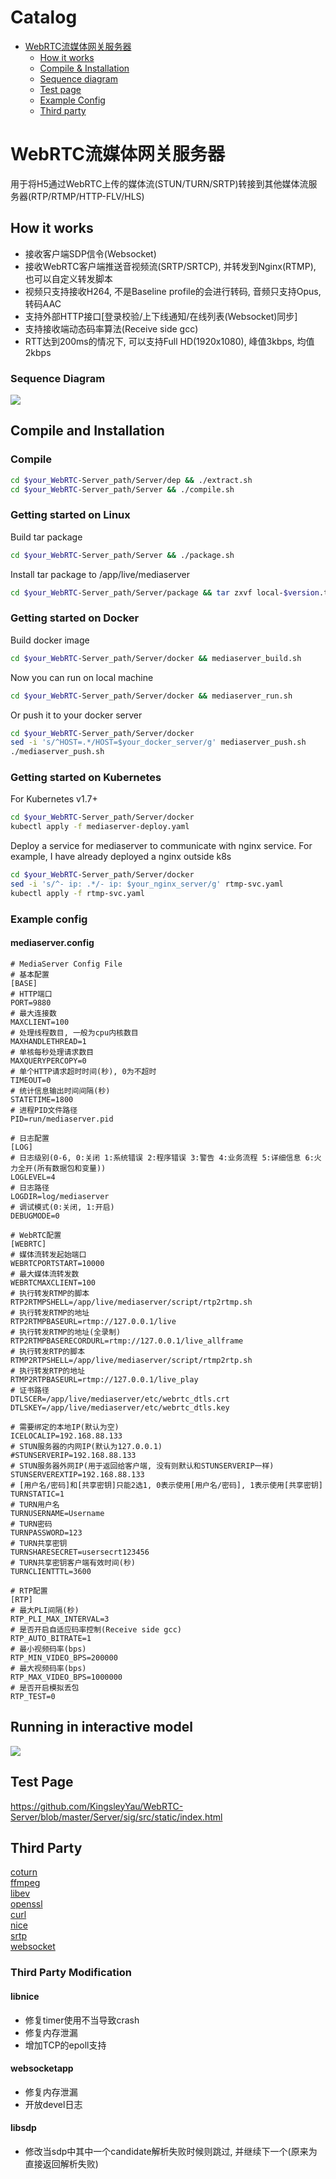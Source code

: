Catalog
=================

   * [WebRTC流媒体网关服务器](#WebRTC流媒体网关服务器)
   		* [How it works](#how-it-works)
   		* [Compile & Installation](#compile-and-installation)
   		* [Sequence diagram](#sequence-diagram)
   		* [Test page](#test-page)
   		* [Example Config](#example-config)
      * [Third party](#third-party)
      
      
# WebRTC流媒体网关服务器
用于将H5通过WebRTC上传的媒体流(STUN/TURN/SRTP)转接到其他媒体流服务器(RTP/RTMP/HTTP-FLV/HLS)

## How it works
- 接收客户端SDP信令(Websocket)
- 接收WebRTC客户端推送音视频流(SRTP/SRTCP), 并转发到Nginx(RTMP), 也可以自定义转发脚本
- 视频只支持接收H264, 不是Baseline profile的会进行转码, 音频只支持Opus, 转码AAC
- 支持外部HTTP接口[登录校验/上下线通知/在线列表(Websocket)同步]
- 支持接收端动态码率算法(Receive side gcc)
- RTT达到200ms的情况下, 可以支持Full HD(1920x1080), 峰值3kbps, 均值2kbps

### Sequence Diagram
![](https://github.com/KingsleyYau/WebRTC-Server/blob/master/Server/doc/MediaServer_Call_Sequence.png?raw=true)

## Compile and Installation
### Compile
```bash
cd $your_WebRTC-Server_path/Server/dep && ./extract.sh
cd $your_WebRTC-Server_path/Server && ./compile.sh
```
### Getting started on Linux
Build tar package
```bash
cd $your_WebRTC-Server_path/Server && ./package.sh
```
Install tar package to /app/live/mediaserver
```bash
cd $your_WebRTC-Server_path/Server/package && tar zxvf local-$version.tar.gz && cd local && ./install.sh
```
### Getting started on Docker
Build docker image
```bash
cd $your_WebRTC-Server_path/Server/docker && mediaserver_build.sh
```
Now you can run on local machine
```bash
cd $your_WebRTC-Server_path/Server/docker && mediaserver_run.sh
```
Or push it to your docker server
```bash
cd $your_WebRTC-Server_path/Server/docker
sed -i 's/^HOST=.*/HOST=$your_docker_server/g' mediaserver_push.sh
./mediaserver_push.sh
```
### Getting started on Kubernetes
For Kubernetes v1.7+
```bash
cd $your_WebRTC-Server_path/Server/docker
kubectl apply -f mediaserver-deploy.yaml
```
Deploy a service for mediaserver to communicate with nginx service. For example, I have already deployed a nginx outside k8s
```bash
cd $your_WebRTC-Server_path/Server/docker
sed -i 's/^- ip: .*/- ip: $your_nginx_server/g' rtmp-svc.yaml
kubectl apply -f rtmp-svc.yaml
```

### Example config
#### mediaserver.config
```
# MediaServer Config File
# 基本配置
[BASE]
# HTTP端口
PORT=9880
# 最大连接数
MAXCLIENT=100
# 处理线程数目, 一般为cpu内核数目
MAXHANDLETHREAD=1
# 单核每秒处理请求数目
MAXQUERYPERCOPY=0
# 单个HTTP请求超时时间(秒), 0为不超时
TIMEOUT=0
# 统计信息输出时间间隔(秒)
STATETIME=1800
# 进程PID文件路径
PID=run/mediaserver.pid

# 日志配置
[LOG]
# 日志级别(0-6, 0:关闭 1:系统错误 2:程序错误 3:警告 4:业务流程 5:详细信息 6:火力全开(所有数据包和变量))
LOGLEVEL=4
# 日志路径
LOGDIR=log/mediaserver
# 调试模式(0:关闭, 1:开启)
DEBUGMODE=0

# WebRTC配置
[WEBRTC]
# 媒体流转发起始端口
WEBRTCPORTSTART=10000
# 最大媒体流转发数
WEBRTCMAXCLIENT=100
# 执行转发RTMP的脚本
RTP2RTMPSHELL=/app/live/mediaserver/script/rtp2rtmp.sh
# 执行转发RTMP的地址
RTP2RTMPBASEURL=rtmp://127.0.0.1/live
# 执行转发RTMP的地址(全录制)
RTP2RTMPBASERECORDURL=rtmp://127.0.0.1/live_allframe
# 执行转发RTP的脚本
RTMP2RTPSHELL=/app/live/mediaserver/script/rtmp2rtp.sh
# 执行转发RTP的地址
RTMP2RTPBASEURL=rtmp://127.0.0.1/live_play
# 证书路径
DTLSCER=/app/live/mediaserver/etc/webrtc_dtls.crt
DTLSKEY=/app/live/mediaserver/etc/webrtc_dtls.key

# 需要绑定的本地IP(默认为空)
ICELOCALIP=192.168.88.133
# STUN服务器的内网IP(默认为127.0.0.1)
#STUNSERVERIP=192.168.88.133
# STUN服务器外网IP(用于返回给客户端, 没有则默认和STUNSERVERIP一样)
STUNSERVEREXTIP=192.168.88.133
# [用户名/密码]和[共享密钥]只能2选1, 0表示使用[用户名/密码], 1表示使用[共享密钥]
TURNSTATIC=1
# TURN用户名
TURNUSERNAME=Username
# TURN密码
TURNPASSWORD=123
# TURN共享密钥
TURNSHARESECRET=usersecrt123456
# TURN共享密钥客户端有效时间(秒)
TURNCLIENTTTL=3600

# RTP配置
[RTP]
# 最大PLI间隔(秒)
RTP_PLI_MAX_INTERVAL=3
# 是否开启自适应码率控制(Receive side gcc)
RTP_AUTO_BITRATE=1
# 最小视频码率(bps)
RTP_MIN_VIDEO_BPS=200000
# 最大视频码率(bps)
RTP_MAX_VIDEO_BPS=1000000
# 是否开启模拟丢包
RTP_TEST=0
```

## Running in interactive model
![](https://github.com/KingsleyYau/WebRTC-Server/blob/master/demo.png?raw=true)

## Test Page
https://github.com/KingsleyYau/WebRTC-Server/blob/master/Server/sig/src/static/index.html

## Third Party
[coturn](https://github.com/coturn/coturn)</br>
[ffmpeg](https://www.ffmpeg.org/)</br>
[libev](http://software.schmorp.de/pkg/libev.html)</br>
[openssl](https://www.openssl.org/)</br>
[curl](https://curl.haxx.se/)</br>
[nice](https://github.com/libnice/libnice)</br>
[srtp](https://github.com/cisco/libsrtp)</br>
[websocket](https://github.com/zaphoyd/websocketpp)</br>

### Third Party Modification
#### libnice
- 修复timer使用不当导致crash
- 修复内存泄漏
- 增加TCP的epoll支持

#### websocketapp
- 修复内存泄漏
- 开放devel日志

#### libsdp
- 修改当sdp中其中一个candidate解析失败时候则跳过, 并继续下一个(原来为直接返回解析失败)